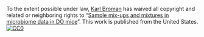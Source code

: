 To the extent possible under law,
[Karl Broman](http://github.com/kbroman) has waived all copyright and
related or neighboring rights to
&ldquo;[Sample mix-ups and mixtures in microbiome data in DO mice](https://github.com/kbroman/Talk_CTC2019)&rdquo;.
This work is published from the United States.
<br/>
[![CC0](http://i.creativecommons.org/p/zero/1.0/88x31.png)](http://creativecommons.org/publicdomain/zero/1.0/)
